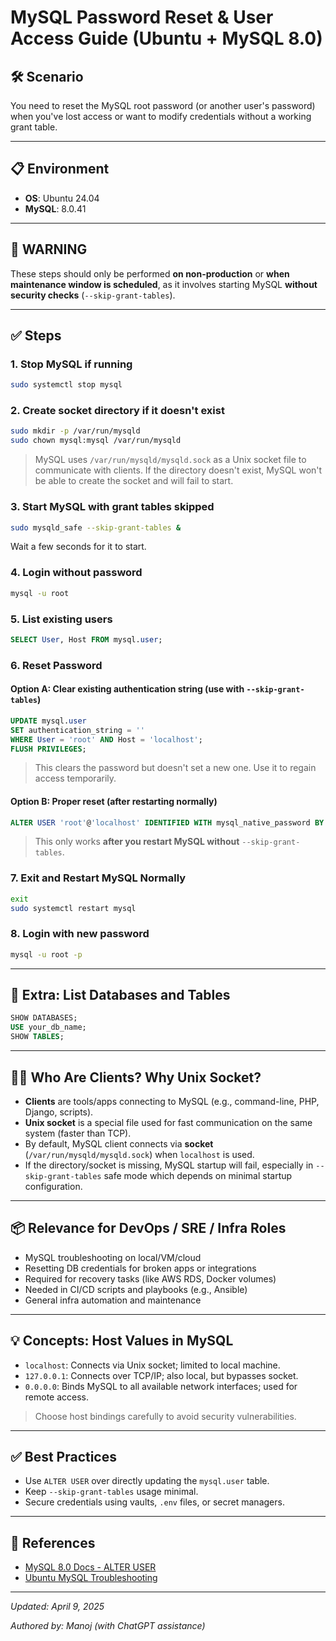 # MySQL Password Reset & User Access Guide (Ubuntu + MySQL 8.0)

## 🛠️ Scenario
You need to reset the MySQL root password (or another user's password) when you've lost access or want to modify credentials without a working grant table.

---

## 📋 Environment
- **OS**: Ubuntu 24.04
- **MySQL**: 8.0.41

---

## 🚨 WARNING
These steps should only be performed **on non-production** or **when maintenance window is scheduled**, as it involves starting MySQL **without security checks** (`--skip-grant-tables`).

---

## ✅ Steps

### 1. Stop MySQL if running
```bash
sudo systemctl stop mysql
```

### 2. Create socket directory if it doesn't exist
```bash
sudo mkdir -p /var/run/mysqld
sudo chown mysql:mysql /var/run/mysqld
```
> MySQL uses `/var/run/mysqld/mysqld.sock` as a Unix socket file to communicate with clients. If the directory doesn't exist, MySQL won't be able to create the socket and will fail to start.

### 3. Start MySQL with grant tables skipped
```bash
sudo mysqld_safe --skip-grant-tables &
```
Wait a few seconds for it to start.

### 4. Login without password
```bash
mysql -u root
```

### 5. List existing users
```sql
SELECT User, Host FROM mysql.user;
```

### 6. Reset Password
#### Option A: Clear existing authentication string (use with `--skip-grant-tables`)
```sql
UPDATE mysql.user
SET authentication_string = ''
WHERE User = 'root' AND Host = 'localhost';
FLUSH PRIVILEGES;
```
> This clears the password but doesn't set a new one. Use it to regain access temporarily.

#### Option B: Proper reset (after restarting normally)
```sql
ALTER USER 'root'@'localhost' IDENTIFIED WITH mysql_native_password BY 'YourNewPassword';
```
> This only works **after you restart MySQL without** `--skip-grant-tables`.

### 7. Exit and Restart MySQL Normally
```bash
exit
sudo systemctl restart mysql
```

### 8. Login with new password
```bash
mysql -u root -p
```

---

## 🧪 Extra: List Databases and Tables
```sql
SHOW DATABASES;
USE your_db_name;
SHOW TABLES;
```

---

## 🧑‍💻 Who Are Clients? Why Unix Socket?
- **Clients** are tools/apps connecting to MySQL (e.g., command-line, PHP, Django, scripts).
- **Unix socket** is a special file used for fast communication on the same system (faster than TCP).
- By default, MySQL client connects via **socket** (`/var/run/mysqld/mysqld.sock`) when `localhost` is used.
- If the directory/socket is missing, MySQL startup will fail, especially in `--skip-grant-tables` safe mode which depends on minimal startup configuration.

---

## 📦 Relevance for DevOps / SRE / Infra Roles
- MySQL troubleshooting on local/VM/cloud
- Resetting DB credentials for broken apps or integrations
- Required for recovery tasks (like AWS RDS, Docker volumes)
- Needed in CI/CD scripts and playbooks (e.g., Ansible)
- General infra automation and maintenance

---

## 💡 Concepts: Host Values in MySQL
- `localhost`: Connects via Unix socket; limited to local machine.
- `127.0.0.1`: Connects over TCP/IP; also local, but bypasses socket.
- `0.0.0.0`: Binds MySQL to all available network interfaces; used for remote access.

> Choose host bindings carefully to avoid security vulnerabilities.

---

## ✅ Best Practices
- Use `ALTER USER` over directly updating the `mysql.user` table.
- Keep `--skip-grant-tables` usage minimal.
- Secure credentials using vaults, `.env` files, or secret managers.

---

## 🧾 References
- [MySQL 8.0 Docs - ALTER USER](https://dev.mysql.com/doc/refman/8.0/en/alter-user.html)
- [Ubuntu MySQL Troubleshooting](https://help.ubuntu.com/community/MySQL)

---

_Updated: April 9, 2025_

_Authored by: Manoj (with ChatGPT assistance)_


